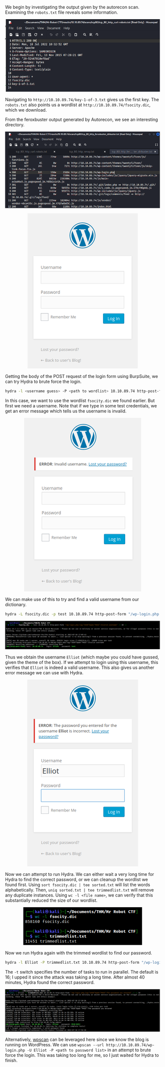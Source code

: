 We begin by investigating the output given by the autorecon scan. Examining the `robots.txt` file reveals some information.

<center>

![cd64d02e2fae9273b64a045a4d22dcec.png](/Mr%20Robot%20CTF/_resources/cd64d02e2fae9273b64a045a4d22dcec-1.png)

</center>

Navigating to `http://10.10.89.74/key-1-of-3.txt` gives us the first key. The `robots.txt` also points us a wordlist at `http://10.10.89.74/fsocity.dic`, which we download.

From the feroxbuster output generated by Autorecon, we see an interesting directory.

<center>

![1e0e3dc41916e231c246961ce4308792.png](/Mr%20Robot%20CTF/_resources/1e0e3dc41916e231c246961ce4308792-1.png)

![bfa45c96aca8dd0b74774d530687f310.png](/Mr%20Robot%20CTF/_resources/bfa45c96aca8dd0b74774d530687f310-1.png)

</center>

Getting the body of the POST request of the login form using BurpSuite, we can try Hydra to brute force the login.

```bash
hydra -l <username guess> -P <path to wordlist> 10.10.89.74 http-post-form "/wp-login.php:log=^USER^&pwd=^PASS^:<error message for unsuccessful login>" -V
```

In this case, we want to use the wordlist `fsocity.dic` we found earlier. But first we need a username. Note that if we type in some test credentials, we get an error message which tells us the username is invalid.

<center>

![7fe06c5fd2a9bd063149467517c2f6ee.png](/Mr%20Robot%20CTF/_resources/7fe06c5fd2a9bd063149467517c2f6ee-1.png)

</center>

We can make use of this to try and find a valid username from our dictionary.

```bash
hydra -L fsocity.dic -p test 10.10.89.74 http-post-form "/wp-login.php:log=^USER^&pwd=^PASS^:Invalid username" -v 
```

<center>

![1b6adf98c66f0597934f8339991c41d4.png](/Mr%20Robot%20CTF/_resources/1b6adf98c66f0597934f8339991c41d4-1.png)

</center>

Thus we obtain the username `Elliot` (which maybe you could have gussed, given the theme of the box). If we attempt to login using this username, this verifies that `Elliot` is indeed a valid username. This also gives us another error message we can use with Hydra.

<center>

![e3699d755773c51a71ebe00815b2501b.png](/Mr%20Robot%20CTF/_resources/e3699d755773c51a71ebe00815b2501b-1.png)

</center>

Now we can attempt to run Hydra. We can either wait a very long time for Hydra to find the correct password, or we can cleanup the wordlist we found first. Using ``sort fsocity.dic | tee sorted.txt`` will list the words alphabetically. Then, ``uniq sorted.txt | tee trimmedlist.txt`` will remove any duplicate instances. Using `wc -l <file name>`, we can verify that this substantially reduced the size of our wordlist.

<center>

![62478eaa7c5fdf79cbfe3f12320b8a65.png](/Mr%20Robot%20CTF/_resources/62478eaa7c5fdf79cbfe3f12320b8a65-1.png)

</center>

Now we run Hydra again with the trimmed wordlist to find our password. 

```bash
hydra -l Elliot -P trimmedlist.txt 10.10.89.74 http-post-form "/wp-login.php:log=^USER^&pwd=^PASS^:The password you entered" -v -t 32
```

The `-t` switch specifies the number of tasks to run in parallel. The default is 16; I upped it since the attack was taking a long time. After almost 40 minutes, Hydra found the correct password.

<center>

![8f3edd3b1f9112d5b5302d2cab935b26.png](/Mr%20Robot%20CTF/_resources/8f3edd3b1f9112d5b5302d2cab935b26-1.png)

</center>

Alternatively, [wpscan](https://github.com/wpscanteam/wpscan) can be leveraged here since we know the blog is running on WordPress. We can use `wpscan --url http://10.10.89.74/wp-login.php -U Elliot -P <path to password list>` in an attempt to brute force the login. This was taking too long for me, so I just waited for Hydra to finish.
